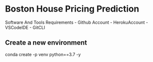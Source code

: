 # Boston House Pricing Prediction

Software And Tools Requirements
    - Github Account
    - HerokuAccount
    - VSCodeIDE
    - GitCLI
    
## Create a new environment

conda create -p venv python==3.7 -y